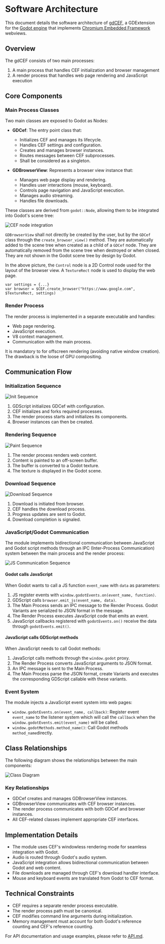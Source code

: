 # Software Architecture

This document details the software architecture of [gdCEF](https://github.com/Lecrapouille/gdcef), a GDExtension for the [Godot engine](https://godotengine.org/) that implements [Chromium Embedded Framework](https://bitbucket.org/chromiumembedded/cef/wiki/Home) webviews.

## Overview

The gdCEF consists of two main processes:

1. A main process that handles CEF initialization and browser management
2. A render process that handles web page rendering and JavaScript execution

## Core Components

### Main Process Classes

Two main classes are exposed to Godot as Nodes:

- **GDCef**: The entry point class that:
  - Initializes CEF and manages its lifecycle.
  - Handles CEF settings and configuration.
  - Creates and manages browser instances.
  - Routes messages between CEF subprocesses.
  - Shall be considered as a singleton.

- **GDBrowserView**: Represents a browser view instance that:
  - Manages web page display and rendering.
  - Handles user interactions (mouse, keyboard).
  - Controls page navigation and JavaScript execution.
  - Manages audio streaming.
  - Handles file downloads.

These classes are derived from `godot::Node`, allowing them to be integrated into Godot's scene tree:

![CEF node integration](pics/cef.png)

`GDBrowserView` shall not directly be created by the user, but by the `GDCef` class through the `create_browser_view()` method. They are automatically added to the scene tree when created as a child of a `GDCef` node. They are automatically removed from the scene tree when destroyed or when closed. They are not shown in the Godot scene tree by design by Godot.

In the above picture, the `Control` node is a 2D Control node used for the layout of the browser view. A `TextureRect` node is used to display the web page.

```gdscript
var settings = {...}
var browser = $CEF.create_browser("https://www.google.com", $TextureRect, settings)
```

### Render Process

The render process is implemented in a separate executable and handles:

- Web page rendering.
- JavaScript execution.
- V8 context management.
- Communication with the main process.

It is mandatory to for offscreen rendering (avoiding native window creation). The drawback is the loose of GPU compositing.

## Communication Flow

### Initialization Sequence

![Init Sequence](architecture/sequence_init.png)

1. GDScript initializes GDCef with configuration.
2. CEF initializes and forks required processes.
3. The render process starts and initializes its components.
4. Browser instances can then be created.

### Rendering Sequence

![Paint Sequence](architecture/sequence_paint.png)

1. The render process renders web content.
2. Content is painted to an off-screen buffer.
3. The buffer is converted to a Godot texture.
4. The texture is displayed in the Godot scene.

### Download Sequence

![Download Sequence](architecture/sequence_download.png)

1. Download is initiated from browser.
2. CEF handles the download process.
3. Progress updates are sent to Godot.
4. Download completion is signaled.

### JavaScript/Godot Communication

The module implements bidirectional communication between JavaScript and Godot script methods through an IPC (Inter-Process Communication) system between the main process and the render process:

![JS Communication Sequence](architecture/sequence_js_communication.png)

#### Godot calls JavaScript

When Godot wants to call a JS function `event_name` with `data` as parameters:

1. JS register events with `window.godotEvents.on(event_name, function)`.
2. GDScript calls `browser.emit_js(event_name, data)`.
3. The Main Process sends an IPC message to the Render Process. Godot Variants are serialized to JSON format in the message.
4. The Render Process executes JavaScript code that emits an event.
5. JavaScript callbacks registered with `godotEvents.on()` receive the data through `godotEvents.emit()`.

#### JavaScript calls GDScript methods

When JavaScript needs to call Godot methods:

1. JavaScript calls methods through the `window.godot` proxy.
2. The Render Process converts JavaScript arguments to JSON format.
3. An IPC message is sent to the Main Process.
4. The Main Process parse the JSON format, create Variants and executes the corresponding GDScript callable with these variants.

### Event System

The module injects a JavaScript event system into web pages:

- `window.godotEvents.on(event_name, callback)`: Register event `event_name` to the listener system which will call the `callback` when the `window.godotEvents.emit(event_name)` will be called.
- `window.godotMethods.method_name()`: Call Godot methods `method_name`directly.

## Class Relationships

The following diagram shows the relationships between the main components:

![Class Diagram](architecture/class_diagram.png)

### Key Relationships

- GDCef creates and manages GDBrowserView instances.
- GDBrowserView communicates with CEF browser instances.
- The render process communicates with both GDCef and browser instances.
- All CEF-related classes implement appropriate CEF interfaces.

## Implementation Details

- The module uses CEF's windowless rendering mode for seamless integration with Godot.
- Audio is routed through Godot's audio system.
- JavaScript integration allows bidirectional communication between Godot and web content.
- File downloads are managed through CEF's download handler interface.
- Mouse and keyboard events are translated from Godot to CEF format.

## Technical Constraints

- CEF requires a separate render process executable.
- The render process path must be canonical.
- CEF modifies command line arguments during initialization.
- Memory management must account for both Godot's reference counting and CEF's reference counting.

For API documentation and usage examples, please refer to [API.md](API.md).
